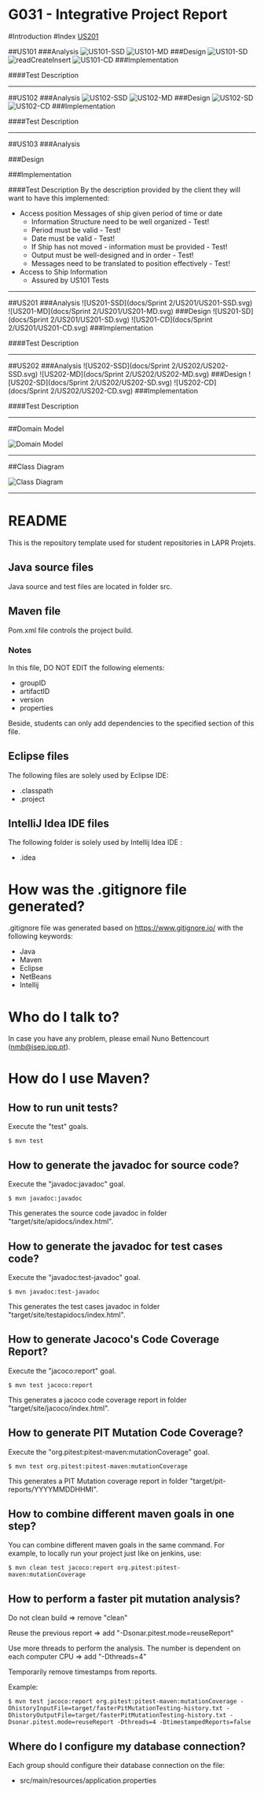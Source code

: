 # G031 - Integrative Project Report

#Introduction
#Index
[US201](#us201)

##US101
###Analysis
![US101-SSD](docs/Sprint1/US101/US101-SSD.svg)
![US101-MD](docs/Sprint1/US101/US101-MD.svg)
###Design
![US101-SD](docs/Sprint1/US101/US101-SD.svg)
![readCreateInsert](docs/Sprint1/US101/readCreateInsert.svg)
![US101-CD](docs/Sprint1/US101/US101-CD.svg)
###Implementation

####Test Description

---
##US102
###Analysis
![US102-SSD](docs/Sprint1/US102/US102-SSD.svg)
![US102-MD](docs/Sprint1/US102/US102-MD.svg)
###Design
![US102-SD](docs/Sprint1/US102/US102-SD.svg)
![US102-CD](docs/Sprint1/US102/US102-CD.svg)
###Implementation

####Test Description

---

##US103
###Analysis

###Design

###Implementation

####Test Description
By the description provided by the client they will want to have this implemented:
* Access position Messages of ship given period of time or date 
    * Information Structure need to be well organized - Test!
    * Period must be valid - Test!
    * Date must be valid - Test!
    * If Ship has not moved - information must be provided - Test!
    * Output must be well-designed and in order - Test!
    * Messages need to be translated to position effectively - Test!
* Access to Ship Information
    * Assured by US101 Tests

---

##US201 <a name="us201"></a>
###Analysis
![US201-SSD](docs/Sprint 2/US201/US201-SSD.svg)
![US201-MD](docs/Sprint 2/US201/US201-MD.svg)
###Design
![US201-SD](docs/Sprint 2/US201/US201-SD.svg)
![US201-CD](docs/Sprint 2/US201/US201-CD.svg)
###Implementation

####Test Description

---

##US202 <a name="us202"></a>
###Analysis
![US202-SSD](docs/Sprint 2/US202/US202-SSD.svg)
![US202-MD](docs/Sprint 2/US202/US202-MD.svg)
###Design
![US202-SD](docs/Sprint 2/US202/US202-SD.svg)
![US202-CD](docs/Sprint 2/US202/US202-CD.svg)
###Implementation

####Test Description

---

##Domain Model

![Domain Model](docs/DM.svg)

---

##Class Diagram

![Class Diagram](docs/CD.svg)

---
# README

This is the repository template used for student repositories in LAPR Projets.

## Java source files

Java source and test files are located in folder src.

## Maven file

Pom.xml file controls the project build.

### Notes
In this file, DO NOT EDIT the following elements:

* groupID
* artifactID
* version
* properties

Beside, students can only add dependencies to the specified section of this file.

## Eclipse files

The following files are solely used by Eclipse IDE:

* .classpath
* .project

## IntelliJ Idea IDE files

The following folder is solely used by Intellij Idea IDE :

* .idea

# How was the .gitignore file generated?
.gitignore file was generated based on https://www.gitignore.io/ with the following keywords:

  - Java
  - Maven
  - Eclipse
  - NetBeans
  - Intellij

# Who do I talk to?
In case you have any problem, please email Nuno Bettencourt (nmb@isep.ipp.pt).

# How do I use Maven?

## How to run unit tests?

Execute the "test" goals.

```shell
$ mvn test
```
## How to generate the javadoc for source code?

Execute the "javadoc:javadoc" goal.

```shell
$ mvn javadoc:javadoc
```
This generates the source code javadoc in folder "target/site/apidocs/index.html".

## How to generate the javadoc for test cases code?

Execute the "javadoc:test-javadoc" goal.

```shell
$ mvn javadoc:test-javadoc
```
This generates the test cases javadoc in folder "target/site/testapidocs/index.html".

## How to generate Jacoco's Code Coverage Report?

Execute the "jacoco:report" goal.

```shell
$ mvn test jacoco:report
```

This generates a jacoco code coverage report in folder "target/site/jacoco/index.html".

## How to generate PIT Mutation Code Coverage?

Execute the "org.pitest:pitest-maven:mutationCoverage" goal.

```shell
$ mvn test org.pitest:pitest-maven:mutationCoverage
```
This generates a PIT Mutation coverage report in folder "target/pit-reports/YYYYMMDDHHMI".

## How to combine different maven goals in one step?

You can combine different maven goals in the same command. For example, to locally run your project just like on jenkins, use:

```shell
$ mvn clean test jacoco:report org.pitest:pitest-maven:mutationCoverage
```
## How to perform a faster pit mutation analysis?

Do not clean build => remove "clean"

Reuse the previous report => add "-Dsonar.pitest.mode=reuseReport"

Use more threads to perform the analysis. The number is dependent on each computer CPU => add "-Dthreads=4"

Temporarily remove timestamps from reports.

Example:
```shell
$ mvn test jacoco:report org.pitest:pitest-maven:mutationCoverage -DhistoryInputFile=target/fasterPitMutationTesting-history.txt -DhistoryOutputFile=target/fasterPitMutationTesting-history.txt -Dsonar.pitest.mode=reuseReport -Dthreads=4 -DtimestampedReports=false
```
## Where do I configure my database connection?

Each group should configure their database connection on the file:
* src/main/resources/application.properties
